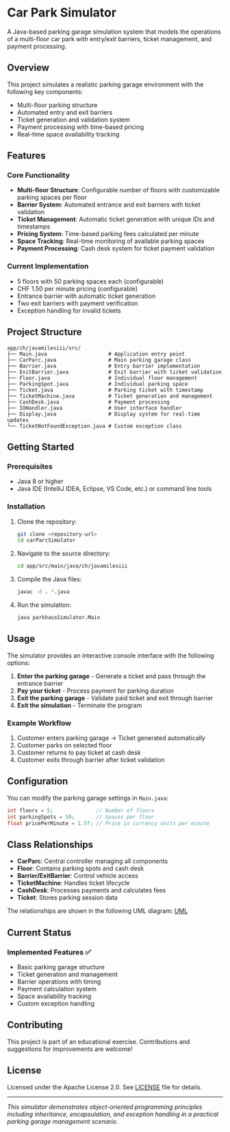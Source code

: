 # Car Park Simulator

A Java-based parking garage simulation system that models the operations of a multi-floor car park with entry/exit barriers, ticket management, and payment processing.

## Overview

This project simulates a realistic parking garage environment with the following key components:
- Multi-floor parking structure
- Automated entry and exit barriers
- Ticket generation and validation system
- Payment processing with time-based pricing
- Real-time space availability tracking

## Features

### Core Functionality
- **Multi-floor Structure**: Configurable number of floors with customizable parking spaces per floor
- **Barrier System**: Automated entrance and exit barriers with ticket validation
- **Ticket Management**: Automatic ticket generation with unique IDs and timestamps
- **Pricing System**: Time-based parking fees calculated per minute
- **Space Tracking**: Real-time monitoring of available parking spaces
- **Payment Processing**: Cash desk system for ticket payment validation

### Current Implementation
- 5 floors with 50 parking spaces each (configurable)
- CHF 1.50 per minute pricing (configurable)
- Entrance barrier with automatic ticket generation
- Two exit barriers with payment verification
- Exception handling for invalid tickets

## Project Structure

```
app/ch/javamilesiii/src/
├── Main.java                    # Application entry point
├── CarParc.java                 # Main parking garage class
├── Barrier.java                 # Entry barrier implementation
├── ExitBarrier.java             # Exit barrier with ticket validation
├── Floor.java                   # Individual floor management
├── ParkingSpot.java             # Individual parking space
├── Ticket.java                  # Parking ticket with timestamp
├── TicketMachine.java           # Ticket generation and management
├── CashDesk.java                # Payment processing
├── IOHandler.java               # User interface handler
├── Display.java                 # Display system for real-time updates
└── TicketNotFoundException.java # Custom exception class
```

## Getting Started

### Prerequisites
- Java 8 or higher
- Java IDE (IntelliJ IDEA, Eclipse, VS Code, etc.) or command line tools

### Installation
1. Clone the repository:
   ```bash
   git clone <repository-url>
   cd carParcSimulator
   ```

2. Navigate to the source directory:
   ```bash
   cd app/src/main/java/ch/javamilesiii
   ```

3. Compile the Java files:
   ```bash
   javac -d . *.java
   ```

4. Run the simulation:
   ```bash
   java parkhausSimulator.Main
   ```

## Usage

The simulator provides an interactive console interface with the following options:
1. **Enter the parking garage** - Generate a ticket and pass through the entrance barrier
2. **Pay your ticket** - Process payment for parking duration
3. **Exit the parking garage** - Validate paid ticket and exit through barrier
4. **Exit the simulation** - Terminate the program

### Example Workflow
1. Customer enters parking garage → Ticket generated automatically
2. Customer parks on selected floor
3. Customer returns to pay ticket at cash desk
4. Customer exits through barrier after ticket validation

## Configuration

You can modify the parking garage settings in `Main.java`:

```java
int floors = 5;              // Number of floors
int parkingSpots = 50;       // Spaces per floor
float pricePerMinute = 1.5f; // Price in currency units per minute
```

## Class Relationships

- **CarParc**: Central controller managing all components
- **Floor**: Contains parking spots and cash desk
- **Barrier/ExitBarrier**: Control vehicle access
- **TicketMachine**: Handles ticket lifecycle
- **CashDesk**: Processes payments and calculates fees
- **Ticket**: Stores parking session data

The relationships are shown in the following UML diagram:
[UML](uml_parkingSimulator.png)

## Current Status

### Implemented Features ✅
- Basic parking garage structure
- Ticket generation and management
- Barrier operations with timing
- Payment calculation system
- Space availability tracking
- Custom exception handling

## Contributing

This project is part of an educational exercise. Contributions and suggestions for improvements are welcome!

## License

Licensed under the Apache License 2.0. See [LICENSE](LICENSE) file for details.

---
*This simulator demonstrates object-oriented programming principles including inheritance, encapsulation, and exception handling in a practical parking garage management scenario.*
